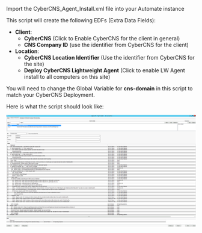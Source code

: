 Import the CyberCNS_Agent_Install.xml file into your Automate instance  


This script will create the following EDFs (Extra Data Fields):
* **Client**:
  * **CyberCNS** (Click to Enable CyberCNS for the client in general)     
  * **CNS Company ID** (use the identifier from CyberCNS for the client)
* **Location**:   
  * **CyberCNS Location Identifier** (Use the identifier from CyberCNS for the site)
  * **Deploy CyberCNS Lightweight Agent** (Click to enable LW Agent install to all computers on this site)


You will need to change the Global Variable for **cns-domain** in this script to match your CyberCNS Deployment.

Here is what the script should look like:

<img src="https://github.com/CyberCNS-Community/Deployment-Scripts/blob/main/ConnectWise_Automate/scriptview1.png">
<img src="https://github.com/CyberCNS-Community/Deployment-Scripts/blob/main/ConnectWise_Automate/scriptview2.png">
